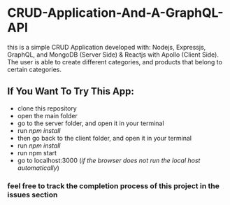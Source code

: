 # CRUD-Application-And-A-GraphQL-API

this is a simple CRUD Application developed with:
Nodejs, Expressjs, GraphQL, and MongoDB (Server Side)
& Reactjs with Apollo (Client Side). The user is able to create different categories, and products that belong to certain categories.

## If You Want To Try This App:
  - clone this repository
  - open the main folder
  - go to the server folder, and open it in your terminal
  - run _npm install_ 
  - then go back to the client folder, and open it in your terminal
  - run _npm install_
  - run npm start
  - go to localhost:3000 (_if the browser does not run the local host automatically_)

### feel free to track the completion process of this project in the issues section
